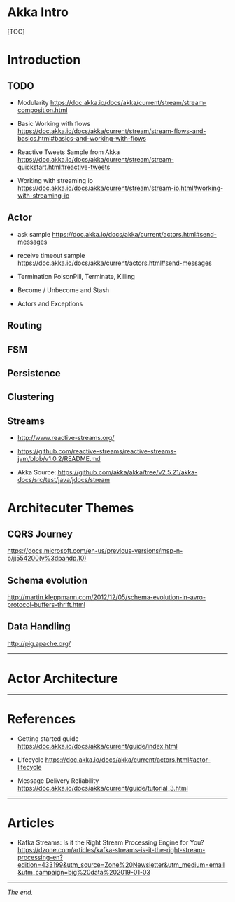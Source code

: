 Akka Intro
===============================================================================

[TOC]


# Introduction

## TODO 

- Modularity
  https://doc.akka.io/docs/akka/current/stream/stream-composition.html

- Basic Working with flows
  https://doc.akka.io/docs/akka/current/stream/stream-flows-and-basics.html#basics-and-working-with-flows 

- Reactive Tweets Sample from Akka
  https://doc.akka.io/docs/akka/current/stream/stream-quickstart.html#reactive-tweets 

- Working with streaming io
  https://doc.akka.io/docs/akka/current/stream/stream-io.html#working-with-streaming-io
  
  
## Actor 

- ask sample
  https://doc.akka.io/docs/akka/current/actors.html#send-messages
  
- receive timeout sample 
  https://doc.akka.io/docs/akka/current/actors.html#send-messages
  
- Termination 
  PoisonPill, Terminate, Killing
  
- Become / Unbecome and Stash 

- Actors and Exceptions    


## Routing

## FSM

## Persistence 

## Clustering

## Streams

- http://www.reactive-streams.org/

- https://github.com/reactive-streams/reactive-streams-jvm/blob/v1.0.2/README.md 

- Akka Source:
  https://github.com/akka/akka/tree/v2.5.21/akka-docs/src/test/java/jdocs/stream


# Architecuter Themes

## CQRS Journey
https://docs.microsoft.com/en-us/previous-versions/msp-n-p/jj554200(v%3dpandp.10)  
 
## Schema evolution

http://martin.kleppmann.com/2012/12/05/schema-evolution-in-avro-protocol-buffers-thrift.html 

## Data Handling

http://pig.apache.org/ 


-------------------------------------------------------------------------------
# Actor Architecture




-------------------------------------------------------------------------------
# References

- Getting started guide
  https://doc.akka.io/docs/akka/current/guide/index.html

- Lifecycle
  https://doc.akka.io/docs/akka/current/actors.html#actor-lifecycle 

- Message Delivery Reliability
  https://doc.akka.io/docs/akka/current/guide/tutorial_3.html 

  
-------------------------------------------------------------------------------
# Articles

- Kafka Streams: Is it the Right Stream Processing Engine for You?
  https://dzone.com/articles/kafka-streams-is-it-the-right-stream-processing-en?edition=433199&utm_source=Zone%20Newsletter&utm_medium=email&utm_campaign=big%20data%202019-01-03


-------------------------------------------------------------------------------
_The end._

